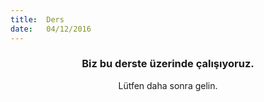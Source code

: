 ```yaml
---
title:  Ders
date:   04/12/2016
---
```


### <center>Biz bu derste üzerinde çalışıyoruz.</center>
<center>Lütfen daha sonra gelin.</center>